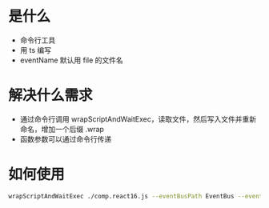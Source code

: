 # 是什么

- 命令行工具
- 用 ts 编写
- eventName 默认用 file 的文件名

# 解决什么需求

- 通过命令行调用 wrapScriptAndWaitExec，读取文件，然后写入文件并重新命名，增加一个后缀 .wrap
- 函数参数可以通过命令行传递

# 如何使用

```bash
wrapScriptAndWaitExec ./comp.react16.js --eventBusPath EventBus --eventName comp.react16
```
